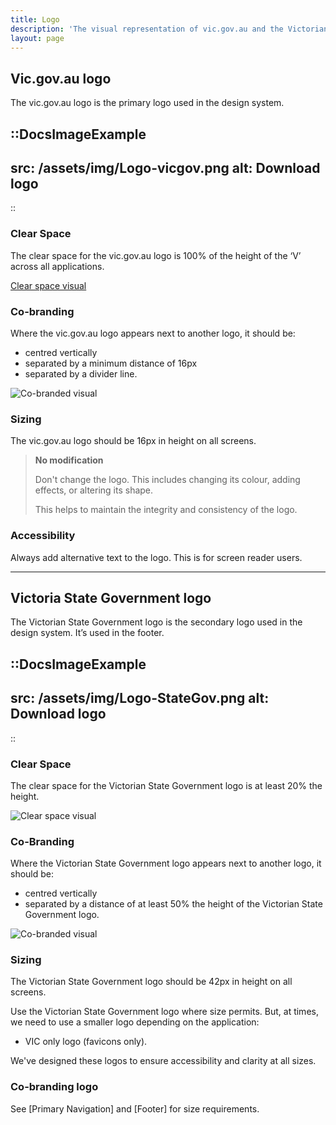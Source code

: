 ```yaml
---
title: Logo
description: 'The visual representation of vic.gov.au and the Victorian Government.'
layout: page
---
```


## Vic.gov.au logo

The vic.gov.au logo is the primary logo used in the design system.

::DocsImageExample
---
src: /assets/img/Logo-vicgov.png
alt: Download logo
---
::

### Clear Space

The clear space for the vic.gov.au logo is 100% of the height of the ‘V’ across all applications.

[Clear space visual](/assets/img/Logo-vicgov-Clear-Space.png)

### Co-branding

Where the vic.gov.au logo appears next to another logo, it should be:

- centred vertically
- separated by a minimum distance of 16px
- separated by a divider line.

![Co-branded visual](/assets/img/Logo-vicgov-cobrand.png)

### Sizing

The vic.gov.au logo should be 16px in height on all screens.

>**No modification** 
>
>Don't change the logo. This includes changing its colour, adding effects, or altering its shape.
>
>This helps to maintain the integrity and consistency of the logo.

### Accessibility 

Always add alternative text to the logo. This is for screen reader users.

---

## Victoria State Government logo

The Victorian State Government logo is the secondary logo used in the design system. It’s used in the footer. 

::DocsImageExample
---
src: /assets/img/Logo-StateGov.png
alt: Download logo
---
::

### Clear Space

The clear space for the Victorian State Government logo is at least 20% the height.

![Clear space visual](assets/img/Logo-StateGovClearSpace.png)

### Co-Branding
Where the Victorian State Government logo appears next to another logo, it should be:

- centred vertically
- separated by a distance of at least 50% the height of the Victorian State Government logo.

![Co-branded visual](/assets/img/Logo-StateGov-cobrand.png)

### Sizing

The Victorian State Government logo should be 42px in height on all screens.

Use the Victorian State Government logo where size permits. But, at times, we need to use a smaller logo depending on the application:

- VIC only logo (favicons only).

We've designed these logos to ensure accessibility and clarity at all sizes.

### Co-branding logo

See [Primary Navigation] and [Footer] for size requirements.
